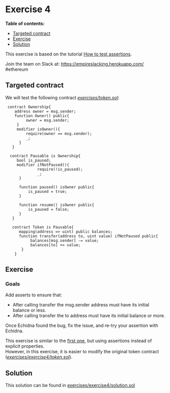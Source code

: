 # Exercise 4

**Table of contents:**

- [Targeted contract](#targeted-contract)
- [Exercise](#exercise)
- [Solution](#solution)

This exercise is based on the tutorial [How to test assertions](./assertion-checking.md).

Join the team on Slack at: https://empireslacking.herokuapp.com/ #ethereum

## Targeted contract

We will test the following contract *[exercises/token.sol](exercises/token.sol)*:

```Solidity
 contract Ownership{
    address owner = msg.sender;
    function Owner() public{
         owner = msg.sender;
     }
     modifier isOwner(){
         require(owner == msg.sender);
         _;
      }
   }

  contract Pausable is Ownership{
     bool is_paused;
     modifier ifNotPaused(){
              require(!is_paused);
              _;
      }

      function paused() isOwner public{
          is_paused = true;
      }

      function resume() isOwner public{
          is_paused = false;
      }
   }

   contract Token is Pausable{
      mapping(address => uint) public balances;
      function transfer(address to, uint value) ifNotPaused public{
           balances[msg.sender] -= value;
           balances[to] += value;
       }
    }

```

## Exercise

### Goals

Add asserts to ensure that:

- After calling transfer the msg.sender address must have its initial balance or less.
- After calling transfer the to address must have its initial balance or more.

Once Echidna found the bug, fix the issue, and re-try your assertion with Echidna.

This exercise is similar to the [first one](Exercise-1.md), but using assertions instead of explicit properties.  
However, in this exercise, it is easier to modify the original token contract (*[exercises/exercise4/token.sol](./exercises/exercise4/token.sol)*).

## Solution

This solution can be found in [exercises/exercise4/solution.sol](./exercises/exercise4/solution.sol)

